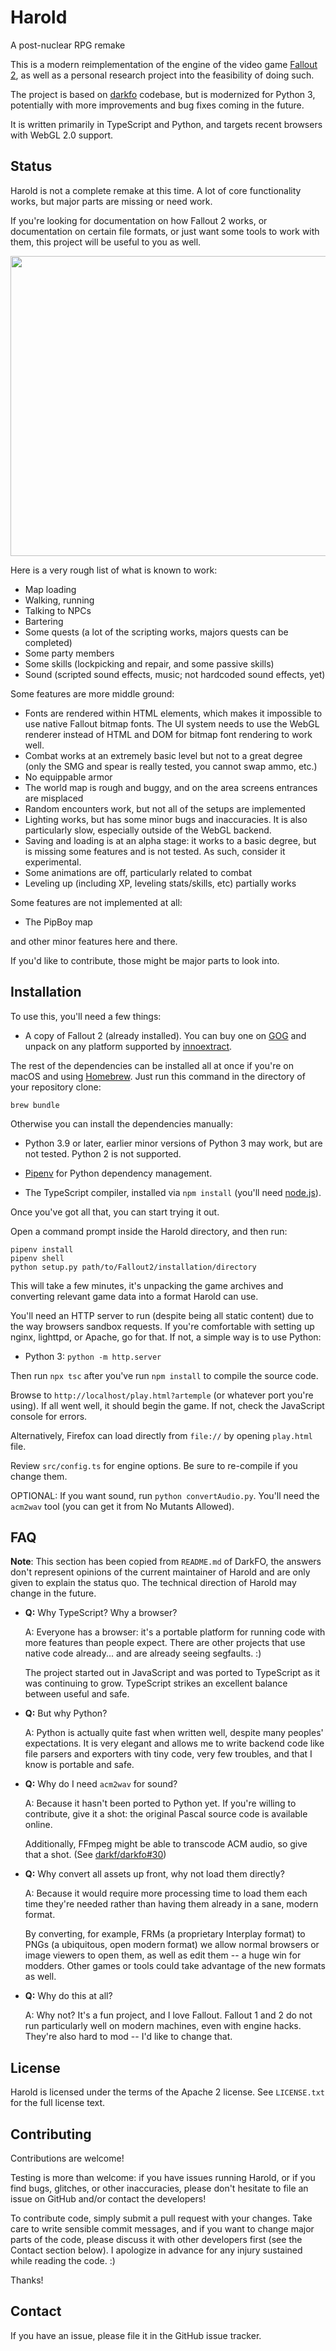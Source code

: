 # Harold

A post-nuclear RPG remake

This is a modern reimplementation of the engine of the video game [Fallout 2](http://en.wikipedia.org/wiki/Fallout_2), as well as a personal research project into the feasibility of doing such.

The project is based on [darkfo](https://github.com/darkf/darkfo) codebase, but is modernized for Python 3, potentially
with more improvements and bug fixes coming in the future.

It is written primarily in TypeScript and Python, and targets recent browsers with WebGL 2.0 support.

## Status

Harold is not a complete remake at this time.
A lot of core functionality works, but major parts are missing or need work.

If you're looking for documentation on how Fallout 2 works, or documentation on certain file formats, or
just want some tools to work with them, this project will be useful to you as well.

<img src="screenshot.png" width="640" height="480">

Here is a very rough list of what is known to work:

-   Map loading
-   Walking, running
-   Talking to NPCs
-   Bartering
-   Some quests (a lot of the scripting works, majors quests can be completed)
-   Some party members
-   Some skills (lockpicking and repair, and some passive skills)
-   Sound (scripted sound effects, music; not hardcoded sound effects, yet)

Some features are more middle ground:

-   Fonts are rendered within HTML elements, which makes it impossible to use native Fallout bitmap fonts. The UI system needs to use the WebGL renderer instead of HTML and DOM for bitmap font rendering to work well.
-   Combat works at an extremely basic level but not to a great degree (only the SMG and spear is really tested, you cannot swap ammo, etc.)
-   No equippable armor
-   The world map is rough and buggy, and on the area screens entrances are misplaced
-   Random encounters work, but not all of the setups are implemented
-   Lighting works, but has some minor bugs and inaccuracies. It is also particularly slow, especially outside of the WebGL backend.
-   Saving and loading is at an alpha stage: it works to a basic degree, but is missing some features and is not tested. As such, consider it experimental.
-   Some animations are off, particularly related to combat
-   Leveling up (including XP, leveling stats/skills, etc) partially works

Some features are not implemented at all:

-   The PipBoy map

and other minor features here and there.

If you'd like to contribute, those might be major parts to look into.

## Installation

To use this, you'll need a few things:

-   A copy of Fallout 2 (already installed). You can buy one on [GOG](https://www.gog.com/en/game/fallout_2) and unpack
    on any platform supported by [innoextract](https://github.com/dscharrer/innoextract).

The rest of the dependencies can be installed all at once if you're on macOS and using [Homebrew](https://brew.sh).
Just run this command in the directory of your repository clone:

```
brew bundle
```

Otherwise you can install the dependencies manually:

-   Python 3.9 or later, earlier minor versions of Python 3 may work, but are not tested. Python 2 is not supported.

-   [Pipenv](https://github.com/pypa/pipenv) for Python dependency management.

-   The TypeScript compiler, installed via `npm install` (you'll need [node.js](https://nodejs.org/en/)).

Once you've got all that, you can start trying it out.

Open a command prompt inside the Harold directory, and then run:

```
pipenv install
pipenv shell
python setup.py path/to/Fallout2/installation/directory
```

This will take a few minutes, it's unpacking the game archives and converting relevant game data into a format Harold can use.

You'll need an HTTP server to run (despite being all static content) due to the way browsers sandbox requests.
If you're comfortable with setting up nginx, lighttpd, or Apache, go for that. If not, a simple way is to use Python:

-   Python 3: `python -m http.server`

Then run `npx tsc` after you've run `npm install` to compile the source code.

Browse to `http://localhost/play.html?artemple` (or whatever port you're using). If all went well, it should begin the game. If not, check the JavaScript console for errors.

Alternatively, Firefox can load directly from `file://` by opening `play.html` file.

Review `src/config.ts` for engine options. Be sure to re-compile if you change them.

OPTIONAL: If you want sound, run `python convertAudio.py`. You'll need the `acm2wav` tool (you can get it from No Mutants Allowed).

## FAQ

**Note**: This section has been copied from `README.md` of DarkFO, the answers don't represent opinions of the current maintainer
of Harold and are only given to explain the status quo. The technical direction of Harold may change in the future.

-   **Q:** Why TypeScript? Why a browser?

    A: Everyone has a browser: it's a portable platform for running code with more features than people expect.
    There are other projects that use native code already... and are already seeing segfaults. :)

    The project started out in JavaScript and was ported to TypeScript as it was continuing to grow. TypeScript strikes
    an excellent balance between useful and safe.

-   **Q:** But why Python?

    A: Python is actually quite fast when written well, despite many peoples' expectations. It is very elegant and allows me to write
    backend code like file parsers and exporters with tiny code, very few troubles, and that I know is portable and safe.

-   **Q:** Why do I need `acm2wav` for sound?

    A: Because it hasn't been ported to Python yet. If you're willing to contribute, give it a shot: the original Pascal source code is available online.

    Additionally, FFmpeg might be able to transcode ACM audio, so give that a shot. (See [darkf/darkfo#30](https://github.com/darkf/darkfo/issues/30))

-   **Q:** Why convert all assets up front, why not load them directly?

    A: Because it would require more processing time to load them each time they're needed rather than having them already in a sane, modern format.

    By converting, for example, FRMs (a proprietary Interplay format) to PNGs (a ubiquitous, open modern format) we allow normal browsers or image viewers to open them, as well as edit them -- a huge win for modders. Other games or tools could take advantage of the new formats as well.

-   **Q:** Why do this at all?

    A: Why not? It's a fun project, and I love Fallout. Fallout 1 and 2 do not run particularly well on modern machines, even with engine hacks. They're also hard to mod -- I'd like to change that.

## License

Harold is licensed under the terms of the Apache 2 license. See `LICENSE.txt` for the full license text.

## Contributing

Contributions are welcome!

Testing is more than welcome: if you have issues running Harold, or if you find bugs, glitches, or other inaccuracies, please don't hesitate to file an issue on GitHub and/or contact the developers!

To contribute code, simply submit a pull request with your changes. Take care to write sensible commit messages, and if you want to change major parts of the code, please discuss it with other developers first (see the Contact section below).
I apologize in advance for any injury sustained while reading the code. :)

Thanks!

## Contact

If you have an issue, please file it in the GitHub issue tracker.
